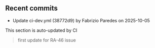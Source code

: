 <!--ACTIVITY:START-->
## Recent commits
- Update ci-dev.yml (38772d9) by Fabrizio Paredes on 2025-10-05
<!--ACTIVITY:END-->
This section is auto-updated by CI
>first update for RA-46 issue
